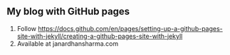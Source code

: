 ## My blog with GitHub pages

1. Follow https://docs.github.com/en/pages/setting-up-a-github-pages-site-with-jekyll/creating-a-github-pages-site-with-jekyll
2. Available at janardhansharma.com
